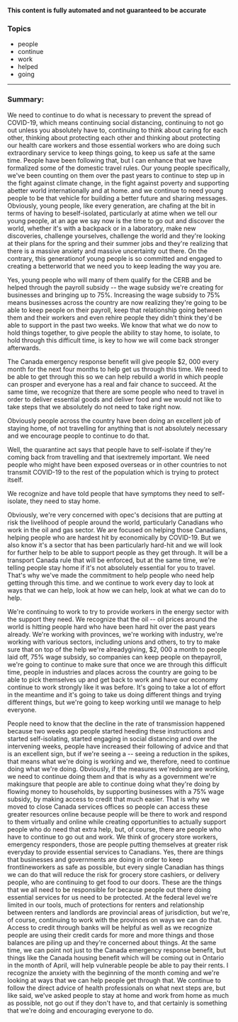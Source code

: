 **This content is fully automated and not guaranteed to be accurate**

### Topics

- people
- continue
- work
- helped
- going

---

### Summary:

 We need to continue to do what is necessary to prevent the spread of COVID-19, which means continuing social distancing, continuing to not go out unless you absolutely have to, continuing to think about caring for each other, thinking about protecting each other and thinking about protecting our health care workers and those essential workers who are doing such extraordinary service to keep things going, to keep us safe at the same time.
People have been following that, but I can enhance that we have formalized some of the domestic travel rules.
Our young people specifically, we've been counting on them over the past years to continue to step up in the fight against climate change, in the fight against poverty and supporting abetter world internationally and at home.
and we continue to need young people to be that vehicle for building a better future and sharing messages.
Obviously, young people, like every generation, are chafing at the bit in terms of having to beself-isolated, particularly at atime when we tell our young people, at an age we say now is the time to go out and discover the world, whether it's with a backpack or in a laboratory, make new discoveries, challenge yourselves, challenge the world and they're looking at their plans for the spring and their summer jobs and they're realizing that there is a massive anxiety and massive uncertainty out there.
On the contrary, this generationof young people is so committed and engaged to creating a betterworld that we need you to keep leading the way you are.




Yes, young people who will many of them qualify for the CERB and be helped through the payroll subsidy -- the wage subsidy we're creating for businesses and bringing up to 75%.
Increasing the wage subsidy to 75% means businesses across the country are now realizing they're going to be able to keep people on their payroll, keep that relationship going between them and their workers and even rehire people they didn't think they'd be able to support in the past two weeks.
We know that what we do now to hold things together, to give people the ability to stay home, to isolate, to hold through this difficult time, is key to how we will come back stronger afterwards. 



The Canada emergency response benefit will give people $2, 000 every month for the next four months to help get us through this time.
We need to be able to get through this so we can help rebuild a world in which people can prosper and everyone has a real and fair chance to succeed. At the same time, we recognize that there are some people who need to travel in order to deliver essential goods and deliver food and we would not like to take steps that we absolutely do not need to take right now.



Obviously people across the country have been doing an excellent job of staying home, of not travelling for anything that is not absolutely necessary and we encourage people to continue to do that.



Well, the quarantine act says that people have to self-isolate if they're coming back from travelling and that isextremely important.
We need people who might have been exposed overseas or in other countries to not transmit COVID-19 to the rest of the population which is trying to protect itself.







We recognize and have told people that have symptoms they need to self-isolate, they need to stay home.







Obviously, we're very concerned with opec's decisions that are putting at risk the livelihood of people around the world, particularly Canadians who work in the oil and gas sector.
We are focused on helping those Canadians, helping people who are hardest hit by economically by COVID-19.
But we also know it's a sector that has been particularly hard-hit and we will look for further help to be able to support people as they get through.
It will be a transport Canada rule that will be enforced, but at the same time, we're telling people stay home if it's not absolutely essential for you to travel.
That's why we've made the commitment to help people who need help getting through this time.
and we continue to work every day to look at ways that we can help, look at how we can help, look at what we can do to help.



We're continuing to work to try to provide workers in the energy sector with the support they need.
We recognize that the oil -- oil prices around the world is hitting people hard who have been hard hit over the past years already.
We're working with provinces, we're working with industry, we're working with various sectors, including unions and others, to try to make sure that on top of the help we're alreadygiving, $2, 000 a month to people laid off, 75% wage subsidy, so companies can keep people on thepayroll, we're going to continue to make sure that once we are through this difficult time, people in industries and places across the country are going to be able to pick themselves up and get back to work and have our economy continue to work strongly like it was before.
It's going to take a lot of effort in the meantime and it's going to take us doing different things and trying different things, but we're going to keep working until we manage to help everyone.



People need to know that the decline in the rate of transmission happened because two weeks ago people started heeding these instructions and started self-isolating, started engaging in social distancing and over the intervening weeks, people have increased their following of advice and that is an excellent sign, but if we're seeing a -- seeing a reduction in the spikes, that means what we're doing is working and we, therefore, need to continue doing what we're doing.
Obviously, if the measures we'redoing are working, we need to continue doing them and that is why as a government we're makingsure that people are able to continue doing what they're doing by flowing money to households, by supporting businesses with a 75% wage subsidy, by making access to credit that much easier.
That is why we moved to close Canada services offices so people can access these greater resources online because people will be there to work and respond to them virtually and online while creating opportunities to actually support people who do need that extra help, but, of course, there are people who have to continue to go out and work.
We think of grocery store workers, emergency responders, those are people putting themselves at greater risk everyday to provide essential services to Canadians.
Yes, there are things that businesses and governments are doing in order to keep frontlineworkers as safe as possible, but every single Canadian has things we can do that will reduce the risk for grocery store cashiers, or delivery people, who are continuing to get food to our doors.
These are the things that we all need to be responsible for because people out there doing essential services for us need to be protected. At the federal level we're limited in our tools, much of protections for renters and relationship between renters and landlords are provincial areas of jurisdiction, but we're, of course, continuing to work with the provinces on ways we can do that.
Access to credit through banks will be helpful as well as we recognize people are using their credit cards for more and more things and those balances are piling up and they're concerned about things.
At the same time, we can point not just to the Canada emergency response benefit, but things like the Canada housing benefit which will be coming out in Ontario in the month of April, will help vulnerable people be able to pay their rents.
I recognize the anxiety with the beginning of the month coming and we're looking at ways that we can help people get through that.
We continue to follow the direct advice of health professionals on what next steps are, but like said, we've asked people to stay at home and work from home as much as possible, not go out if they don't have to, and that certainly is something that we're doing and encouraging everyone to do.